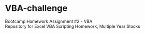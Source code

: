 # VBA-challenge
Bootcamp Homework Assignment #2 - VBA <br>
Repository for Excel VBA Scripting Homework, Multiple Year Stocks
